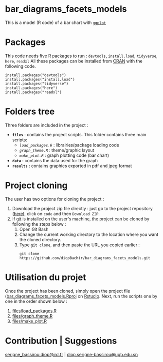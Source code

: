 # bar_diagrams_facets_models
This is a model (R code) of a bar chart with [`ggplot`](https://ggplot2.tidyverse.org/)

# Packages 
This code needs five R packages to run : `devtools`, `install.load`, `tidyverse`, `here`, `readxl`
All these packages can be installed from [CRAN](https://cran.r-project.org/web/packages/available_packages_by_name.html) with the following code.
```
install.packages("devtools")
install.packages("install.load")
install.packages("tidyverse")
install.packages("here")
install.packages("readxl")
```

# Folders tree
Three folders are included in the project : 
- **`files`** : contains the project scripts. This folder contains three main scripts:
  - *`load_packages.R`* : librairies/package loading code
  - *`graph_theme.R`* : theme/graphic layout
  - *`make_plot.R`* : graph plotting code (bar chart)
- **`data`** : contains the data used for the graph
- **`results`** : contains graphics exported in pdf and jpeg format

# Project cloning
The user has two options for cloning the project :
1. Download the project zip file directly : just go to the project repository ([here](https://github.com/diopBachir/bar_diagrams_facets_models.git)), click on `code` and then `Download ZIP`.
2. If [git](https://git-scm.com/) is installed on the user's machine, the project can be cloned by following the steps below :
   1. Open Git Bash
   2. Change the current working directory to the location where you want the cloned directory.
   3. Type `git clone`, and then paste the URL you copied earlier :
      ```
      git clone https://github.com/diopBachir/bar_diagrams_facets_models.git
      ```

# Utilisation du projet
Once the project has been cloned, simply open the project file ([bar_diagrams_facets_models.Rproj](bar_diagrams_facets_models.Rproj) on [Rstudio](https://posit.co/download/rstudio-desktop/). Next, run the scripts one by one in the order shown below :
1. [files/load_packages.R](files/load_packages.R)
2. [files/graph_theme.R](files/graph_theme.R)
3. [files/make_plot.R](files/make_plot.R)

# Contribution | Suggestions
[serigne_bassirou.diop@ird.fr](mailto:serigne_bassirou.diop@ird.fr) | [diop.serigne-bassirou@ugb.edu.sn](mailto:diop.serigne-bassirou@ugb.edu.sn)

